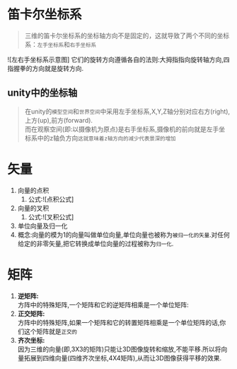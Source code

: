 # 笛卡尔坐标系

> 三维的笛卡尔坐标系的坐标轴方向不是固定的，这就导致了两个不同的坐标系：`左手坐标系`和`右手坐标系`

![左右手坐标系示意图]
它们的旋转方向遵循各自的法则:大拇指指向旋转轴方向,四指握拳的方向就是旋转方向.

## unity中的坐标轴

>在unity的`模型空间`和`世界空间`中采用左手坐标系,X,Y,Z轴分别对应右方(right),上方(up),前方(forward).<br>
而在观察空间(即:以摄像机为原点)是右手坐标系,摄像机的前向就是左手坐标系中的z轴负方向`这就意味着z轴方向的减少代表景深的增加`

# 矢量

1. 向量的点积
   1. 公式:![点积公式]
2. 向量的叉积
   1. 公式:![叉积公式]
3. 单位向量及归一化
4. 概念:向量的模为1的向量叫做单位向量,单位向量也被称为`被归一化的矢量`.对任何给定的非零矢量,把它转换成单位向量的过程被称为`归一化`.

# 矩阵

1. **逆矩阵:**<br>
  方阵中的特殊矩阵,一个矩阵和它的逆矩阵相乘是一个单位矩阵:<br>
2. **正交矩阵:**<br>
  方阵中的特殊矩阵,如果一个矩阵和它的转置矩阵相乘是一个单位矩阵的话,你们这个矩阵就是`正交的`<br>
3. **齐次坐标:**<br>
  因为三维的向量(即,3X3的矩阵)只能让3D图像旋转和缩放,不能平移.所以将向量拓展到四维向量(四维齐次坐标,4X4矩阵),从而让3D图像获得平移的效果.
